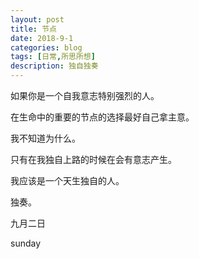 ```yaml
---
layout: post
title: 节点
date: 2018-9-1
categories: blog
tags: [日常,所思所想]
description: 独自独奏
---
```


如果你是一个自我意志特别强烈的人。

在生命中的重要的节点的选择最好自己拿主意。

我不知道为什么。

只有在我独自上路的时候在会有意志产生。

我应该是一个天生独自的人。

独奏。

九月二日

sunday

